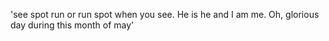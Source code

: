 'see spot run or run spot when you see. He is he and I am me. Oh, glorious day during this month of may'